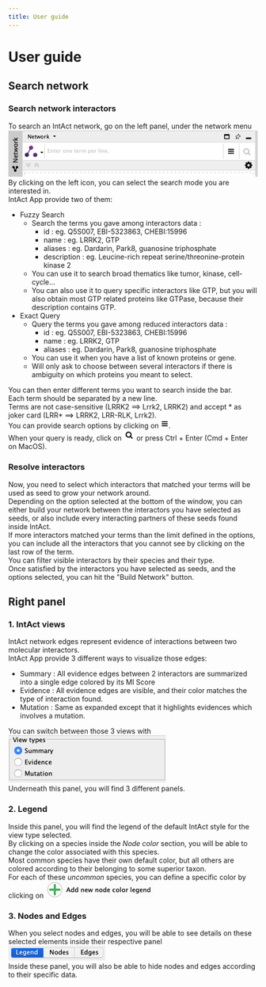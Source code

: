 ```yaml
---
title: User guide
---
```

# User guide

## Search network
### Search network interactors
To search an IntAct network, go on the left panel, under the network menu  
![Query screenshot](screenshots/QueryScreenShot.png)  
By clicking on the left icon, you can select the search mode you are interested in.  
IntAct App provide two of them:
- Fuzzy Search
    - Search the terms you gave among interactors data :
        - id : eg. Q5S007, EBI-5323863, CHEBI:15996
        - name : eg. LRRK2, GTP
        - aliases : eg. Dardarin, Park8, guanosine triphosphate
        - description : eg. Leucine-rich repeat serine/threonine-protein kinase 2  
    - You can use it to search broad thematics like tumor, kinase, cell-cycle... 
    - You can also use it to query specific interactors like GTP, but you will also obtain most GTP related proteins 
    like GTPase, because their description contains GTP.  
- Exact Query
    - Query the terms you gave among reduced interactors data :
        - id : eg. Q5S007, EBI-5323863, CHEBI:15996
        - name : eg. LRRK2, GTP
        - aliases : eg. Dardarin, Park8, guanosine triphosphate
    - You can use it when you have a list of known proteins or gene. 
    - Will only ask to choose between several interactors if there is ambiguity on which proteins you meant to select.


You can then enter different terms you want to search inside the bar.  
Each term should be separated by a new line.  
Terms are not case-sensitive (LRRK2 ==> Lrrk2, LRRK2) and accept * as joker card (LRR* ==> LRRK2, LRR-RLK, Lrrk2).  
You can provide search options by clicking on ![the burger button](screenshots/OptionButton.png).  
When your query is ready, click on ![the loop button](screenshots/SearchButton.png) or press Ctrl + Enter (Cmd + Enter on MacOS).

### Resolve interactors
Now, you need to select which interactors that matched your terms will be used as seed to grow your network around.  
Depending on the option selected at the bottom of the window, you can either build your network 
between the interactors you have selected as seeds, or also include every interacting partners of these seeds 
found inside IntAct.  
If more interactors matched your terms than the limit defined in the options, you can include 
all the interactors that you cannot see by clicking on the last row of the term.  
You can filter visible interactors by their species and their type.  
Once satisfied by the interactors you have selected as seeds, and the options selected, you can hit the "Build Network" button.


## Right panel
### 1. IntAct views
IntAct network edges represent evidence of interactions between two molecular interactors.  
IntAct App provide 3 different ways to visualize those edges:
- Summary : All evidence edges between 2 interactors are summarized into a single edge colored by its MI Score
- Evidence : All evidence edges are visible, and their color matches the type of interaction found.
- Mutation : Same as expanded except that it highlights evidences which involves a mutation.

You can switch between those 3 views with   
![the "View types" panel](screenshots/ViewType.png)  
Underneath this panel, you will find 3 different panels.
### 2. Legend
Inside this panel, you will find the legend of the default IntAct style for the view type selected.  
By clicking on a species inside the _Node color_ section, you will be able to change the color associated with this species.  
Most common species have their own default color, but all others are colored according to their belonging to some superior taxon.  
For each of these _uncommon_ species, you can define a specific color by clicking on ![Add new node color legend](screenshots/AddColor.png)
### 3. Nodes and Edges
When you select nodes and edges, you will be able to see details on these selected elements inside their respective panel
![](screenshots/LegendNodesEdges.png)  
Inside these panel, you will also be able to hide nodes and edges according to their specific data.